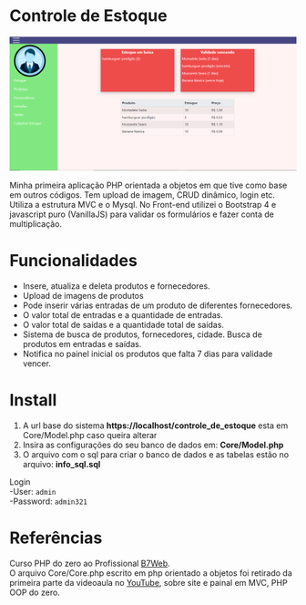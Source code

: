 # Controle de Estoque

<img src="assets/images/controle-de-estoque-screenshot.png">

<p>Minha primeira aplicação PHP orientada a objetos em que tive como base em outros códigos. Tem upload de imagem, CRUD dinâmico, login etc. Utiliza a estrutura MVC e o Mysql. No Front-end utilizei o Bootstrap 4 e javascript puro (VanillaJS) para validar os formulários e fazer conta de multiplicação.</p>

# Funcionalidades

<ul>
	<li>Insere, atualiza e deleta produtos e fornecedores.</li>
	<li>Upload de imagens de produtos</li>
	<li>Pode inserir várias entradas de um produto de diferentes fornecedores.</li>
	<li>O valor total de entradas e a quantidade de entradas.</li>
	<li>O valor total de saídas e a quantidade total de saídas.</li>
	<li>Sistema de busca de produtos, fornecedores, cidade. Busca de produtos em entradas e saídas.</li>
	<li>Notifica no painel inicial os produtos que falta 7 dias para validade vencer.</li>
</ul>

# Install

<ol>
	<li>A url base do sistema <strong>https://localhost/controle_de_estoque</strong> esta em Core/Model.php caso queira alterar</li>
	<li>Insira as configurações do seu banco de dados em: <strong>Core/Model.php</strong></li>
	<li>O arquivo com o sql para criar o banco de dados e as tabelas estão no arquivo: <strong>info_sql.sql</strong></li>
</ol>

Login<br/>
-User: `admin` <br/>
-Password: `admin321`


# Referências 
Curso PHP do zero ao Profissional [B7Web](https://cursophpdozeroaoprofissional.com/).<br/>
O arquivo Core/Core.php escrito em php orientado a objetos foi retirado da primeira parte da videoaula no [YouTube](https://www.youtube.com/watch?v=IMefEdNvz9E), sobre site e painal em MVC, PHP OOP do zero.<br/>
